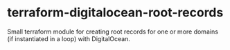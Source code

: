# terraform-digitalocean-root-records
Small terraform module for creating root records for one or more domains (if instantiated in a loop) with DigitalOcean. 

